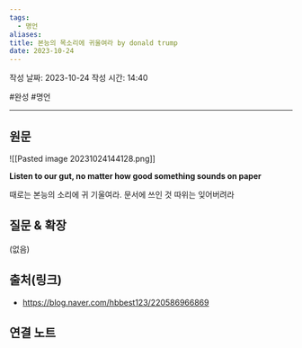 ```yaml
---
tags:
  - 명언
aliases: 
title: 본능의 목소리에 귀울여라 by donald trump
date: 2023-10-24
---
```

작성 날짜: 2023-10-24
작성 시간: 14:40

#완성 #명언 

----
## 원문
![[Pasted image 20231024144128.png]]

**Listen to our gut, no matter how good something sounds on paper**

때로는 본능의 소리에 귀 기울여라. 문서에 쓰인 것 따위는 잊어버려라

## 질문 & 확장

(없음)

## 출처(링크)
- https://blog.naver.com/hbbest123/220586966869

## 연결 노트










